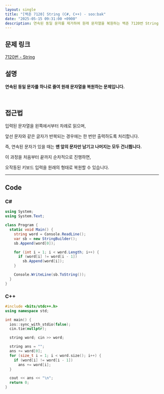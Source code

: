 ```yaml
---
layout: single
title: "[백준 7120] String (C#, C++) - soo:bak"
date: "2025-05-15 09:31:00 +0900"
description: 연속된 동일 문자를 제거하여 원래 문자열을 복원하는 백준 7120번 String 문제의 C# 및 C++ 풀이 및 해설
---
```


## 문제 링크
[7120번 - String](https://www.acmicpc.net/problem/7120)

## 설명
**연속된 동일 문자를 하나로 줄여 원래 문자열을 복원하는 문제입니다.**

<br>

## 접근법

입력된 문자열을 왼쪽에서부터 차례로 읽으며,

앞선 문자와 같은 글자가 반복되는 경우에는 한 번만 출력하도록 처리합니다.

즉, 연속된 문자가 있을 때는 **맨 앞의 문자만 남기고 나머지는 모두 건너뜁니다.**

이 과정을 처음부터 끝까지 순차적으로 진행하면,

오작동된 키보드 입력을 원래의 형태로 복원할 수 있습니다.

---

## Code

### C#

```csharp
using System;
using System.Text;

class Program {
  static void Main() {
    string word = Console.ReadLine();
    var sb = new StringBuilder();
    sb.Append(word[0]);

    for (int i = 1; i < word.Length; i++) {
      if (word[i] != word[i - 1])
        sb.Append(word[i]);
    }

    Console.WriteLine(sb.ToString());
  }
}
```

### C++

```cpp
#include <bits/stdc++.h>
using namespace std;

int main() {
  ios::sync_with_stdio(false);
  cin.tie(nullptr);

  string word; cin >> word;

  string ans = "";
  ans += word[0];
  for (size_t i = 1; i < word.size(); i++) {
    if (word[i] != word[i - 1])
      ans += word[i];
  }

  cout << ans << "\n";
  return 0;
}
```
